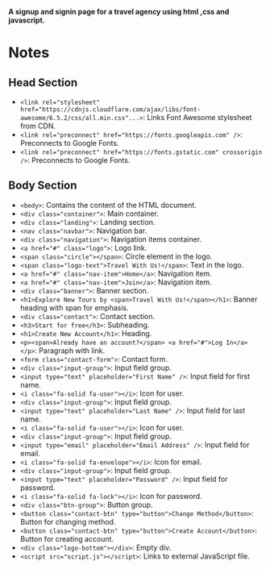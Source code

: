  **A signup and signin page for a travel agency using html ,css and javascript.**


# Notes

## Head Section
- `<link rel="stylesheet" href="https://cdnjs.cloudflare.com/ajax/libs/font-awesome/6.5.2/css/all.min.css"...>`: Links Font Awesome stylesheet from CDN.
- `<link rel="preconnect" href="https://fonts.googleapis.com" />`: Preconnects to Google Fonts.
- `<link rel="preconnect" href="https://fonts.gstatic.com" crossorigin />`: Preconnects to Google Fonts.

## Body Section
- `<body>`: Contains the content of the HTML document.
- `<div class="container">`: Main container.
- `<div class="landing">`: Landing section.
- `<nav class="navbar">`: Navigation bar.
- `<div class="navigation">`: Navigation items container.
- `<a href="#" class="logo">`: Logo link.
- `<span class="circle"></span>`: Circle element in the logo.
- `<span class="logo-text">Travel With Us!</span>`: Text in the logo.
- `<a href="#" class="nav-item">Home</a>`: Navigation item.
- `<a href="#" class="nav-item">Join</a>`: Navigation item.
- `<div class="banner">`: Banner section.
- `<h1>Explore New Tours by <span>Travel With Us!</span></h1>`: Banner heading with span for emphasis.
- `<div class="contact">`: Contact section.
- `<h3>Start for free</h3>`: Subheading.
- `<h1>Create New Account</h1>`: Heading.
- `<p><span>Already have an account?</span> <a href="#">Log In</a></p>`: Paragraph with link.
- `<form class="contact-form">`: Contact form.
- `<div class="input-group">`: Input field group.
- `<input type="text" placeholder="First Name" />`: Input field for first name.
- `<i class="fa-solid fa-user"></i>`: Icon for user.
- `<div class="input-group">`: Input field group.
- `<input type="text" placeholder="Last Name" />`: Input field for last name.
- `<i class="fa-solid fa-user"></i>`: Icon for user.
- `<div class="input-group">`: Input field group.
- `<input type="email" placeholder="Email Address" />`: Input field for email.
- `<i class="fa-solid fa-envelope"></i>`: Icon for email.
- `<div class="input-group">`: Input field group.
- `<input type="text" placeholder="Password" />`: Input field for password.
- `<i class="fa-solid fa-lock"></i>`: Icon for password.
- `<div class="btn-group">`: Button group.
- `<button class="contact-btn" type="button">Change Method</button>`: Button for changing method.
- `<button class="contact-btn" type="button">Create Account</button>`: Button for creating account.
- `<div class="logo-bottom"></div>`: Empty div.
- `<script src="script.js"></script>`: Links to external JavaScript file.
